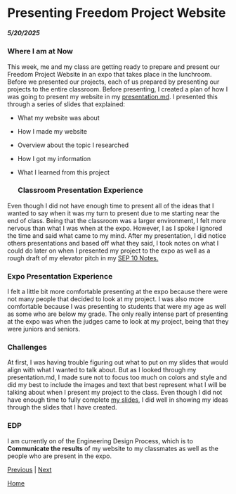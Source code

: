 # Presenting Freedom Project Website
##### 5/20/2025

### Where I am at Now
This week, me and my class are getting ready to prepare and present our Freedom Project Website in an expo that takes place in the lunchroom. Before we presented our projects, each of us prepared by presenting our projects to the entire classroom. Before presenting, I created a plan of how I was going to present my website in my <a href="https://github.com/albertog3410/sep10-freedom-project/blob/main/prep/presentation.md">presentation.md</a>. I presented this through a series of slides that explained:

* What my website was about
* How I made my website
* Overview about the topic I researched
* How I got my information
* What I learned from this project




  ### Classroom Presentation Experience
Even though I did not have enough time to present all of the ideas that I wanted to say when it was my turn to present due to me starting near the end of class. Being that the classroom was a larger environment, I felt more nervous than what I was when at the expo. However, I as I spoke I ignored the time and said what came to my mind. After my presentation, I did notice others presentations and based off what they said, I took notes on what I could do later on when I presented my project to the expo as well as a rough draft of my elevator pitch in my <a href="https://docs.google.com/document/d/1A2XHHZMAQzeLSCWgqWkjUZEGnJgxERoBWS8t-Opy4gI/edit?tab=t.0">SEP 10 Notes.</a>
  
### Expo Presentation Experience 
I felt a little bit more comfortable presenting at the expo because there were not many people that decided to look at my project. I was also more comfortable because I was presenting to students that were my age as well as some who are below my grade. The only really intense part of presenting at the expo was when the judges came to look at my project, being that they were juniors and seniors.



###  Challenges 
At first, I was having trouble figuring out what to put on my slides that would align with what I wanted to talk about. But as I looked through my presentation.md, I made sure not to focus too much on colors and style and did my best to include the images and text that best represent what I will be talking about when I present my project to the class. Even though I did not have enough time to fully complete <a href="https://docs.google.com/presentation/d/1k4kwkzc9YKW5hxpw8--_Bp2bct3xF3-JllOVe0DIR84/edit?slide=id.g358e36cd9e1_0_6#slide=id.g358e36cd9e1_0_6">my slides</a>, I did well in showing my ideas through the slides that I have created. 




### EDP 
I am currently on of the Engineering Design Process, which is to <strong>Communicate the results</strong> of my website to my classmates as well as the people who are present in the expo.







[Previous](entry06.md) | [Next](entry08.md)

[Home](../README.md)
